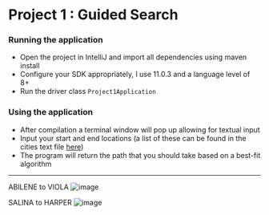 # Project 1 : Guided Search

### Running the application

* Open the project in IntelliJ and import all dependencies using maven install
* Configure your SDK appropriately, I use 11.0.3 and a language level of 8+
* Run the driver class `Project1Application`

### Using the application

* After compilation a terminal window will pop up allowing for textual input
* Input your start and end locations (a list of these can be found in the cities text file [here](https://github.com/sfeye/CS461-AI/blob/master/Project1/src/main/resources/cities.txt))
* The program will return the path that you should take based on a best-fit algorithm

---

ABILENE to VIOLA
![image](https://user-images.githubusercontent.com/37005498/92854333-86d62500-f3b6-11ea-88db-e8e23a83e474.png)

SALINA to HARPER
![image](https://user-images.githubusercontent.com/37005498/92854574-ecc2ac80-f3b6-11ea-92a8-79b30aba6c77.png)
